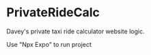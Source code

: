 # PrivateRideCalc
Davey's private taxi ride calculator website logic. 

Use "Npx Expo" to run project